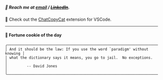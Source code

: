 ##### :calling: Reach me at **[email](mailto:johannes@stenmark.in)** ***/*** **[~~LinkedIn~~](https://www.linkedin.com/in/johannes-stenmark)**.
:feet: Check out the [ChatCopyCat](https://github.com/jstenmark/ChatCopyCat) extension for VSCode.

---
#### :cookie: Fortune cookie of the day
```smalltalk
╭──────────────────────────────────────────────────────────────────────────╮
│ And it should be the law: If you use the word `paradigm' without knowing │
│ what the dictionary says it means, you go to jail.  No exceptions.       │
│         -- David Jones                                                   │
╰──────────────────────────────────────────────────────────────────────────╯
```
